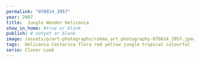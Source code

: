 ```yaml
---
permalink: "070814_3957"
year: 2007
title:  Jungle Wonder Heliconia
show_in_home: #true or blank
publish: # notyet or blank
image: /assets/p/art-photographs/rokma_art_photography-070814_3957.jpeg
tags:  Heliconia Costarica flora red yellow jungle tropical colourful
serie: Closer Look
---
```

